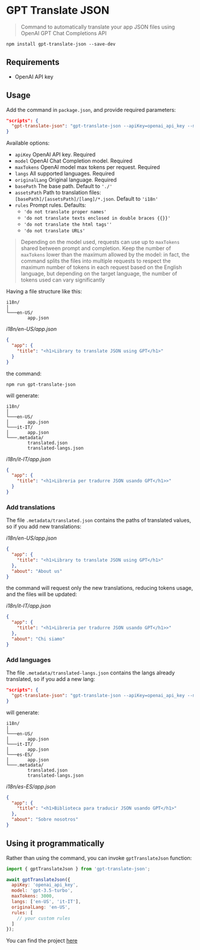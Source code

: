 # GPT Translate JSON

> Command to automatically translate your app JSON files using OpenAI GPT Chat Completions API

```shell
npm install gpt-translate-json --save-dev
```

## Requirements
- OpenAI API key

## Usage
Add the command in `package.json`, and provide required parameters:
```json
"scripts": {
  "gpt-translate-json": "gpt-translate-json --apiKey=openai_api_key --model=gpt-3.5-turbo --maxTokens=3000 --langs=en-US,it-IT --originalLang=en-US"
}
```
Available options:
- `apiKey` OpenAI API key. Required
- `model` OpenAI Chat Completion model. Required
- `maxTokens` OpenAI model max tokens per request. Required
- `langs` All supported languages. Required
- `originalLang` Original language. Required
- `basePath` The base path. Default to `'./'`
- `assetsPath` Path to translation files: `[basePath]/[assetsPath]/[lang]/*.json`. Default to `'i18n'`
- `rules` Prompt rules. Defaults:
    - `'do not translate proper names'`
    - `'do not translate texts enclosed in double braces {{}}'`
    - `'do not translate the html tags''`
    - `'do not translate URLs'`

> Depending on the model used, requests can use up to `maxTokens` shared between prompt and completion. Keep the number of `maxTokens` lower than the maximum allowed by the model: in fact, the command splits the files into multiple requests to respect the maximum number of tokens in each request based on the English language, but depending on the target language, the number of tokens used can vary significantly

Having a file structure like this:
```
i18n/
│   
└───en-US/
        app.json
```

_i18n/en-US/app.json_
```json
{
  "app": {
    "title": "<h1>Library to translate JSON using GPT</h1>"
  }
}
```
the command:
```shell
npm run gpt-translate-json
```
will generate:
```
i18n/
│   
└───en-US/
│       app.json
└───it-IT/
│       app.json
└───.metadata/
        translated.json
        translated-langs.json
```

_i18n/it-IT/app.json_
```json
{
  "app": {
    "title": "<h1>Libreria per tradurre JSON usando GPT</h1>>"
  }
}
```

### Add translations
The file `.metadata/translated.json` contains the paths of translated values, so if you add new translations:

_i18n/en-US/app.json_
```json
{
  "app": {
    "title": "<h1>Library to translate JSON using GPT</h1>"
  },
  "about": "About us"
}
```
the command will request only the new translations, reducing tokens usage, and the files will be updated:

_i18n/it-IT/app.json_
```json
{
  "app": {
    "title": "<h1>Libreria per tradurre JSON usando GPT</h1>>"
  },
  "about": "Chi siamo"
}
```

### Add languages
The file `.metadata/translated-langs.json` contains the langs already translated, so if you add a new lang:

```json
"scripts": {
  "gpt-translate-json": "gpt-translate-json --apiKey=openai_api_key --model=gpt-3.5-turbo --maxTokens=3000 --langs=en-US,it-IT,es-ES --originalLang=en-US"
}
```
will generate:
```
i18n/
│   
└───en-US/
│       app.json
└───it-IT/
│       app.json
└───es-ES/
│       app.json
└───.metadata/
        translated.json
        translated-langs.json
```

_i18n/es-ES/app.json_
```json
{
  "app": {
    "title": "<h1>Biblioteca para traducir JSON usando GPT</h1>"
  },
  "about": "Sobre nosotros"
}
```

## Using it programmatically
Rather than using the command, you can invoke `gptTranslateJson` function:
```javascript
import { gptTranslateJson } from 'gpt-translate-json';

await gptTranslateJson({
  apiKey: 'openai_api_key',
  model: 'gpt-3.5-turbo',
  maxTokens: 3000,
  langs: ['en-US', 'it-IT'],
  originalLang: 'en-US',
  rules: [
    // your custom rules
  ]
});
```

You can find the project [here](https://github.com/robisim74/gpt-translate-json)